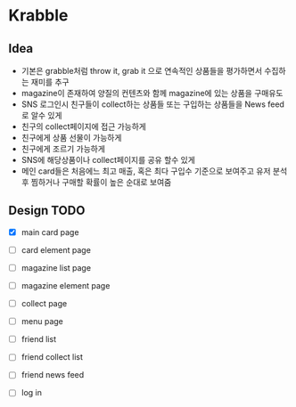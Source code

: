 # Krabble

## Idea
- 기본은 grabble처럼 throw it, grab it 으로 연속적인 상품들을 평가하면서 수집하는 재미를 추구
- magazine이 존재하여 양질의 컨텐츠와 함께 magazine에 있는 상품을 구매유도
- SNS 로그인시 친구들이 collect하는 상품들 또는 구입하는 상품들을 News feed로 알수 있게
- 친구의 collect페이지에 접근 가능하게
- 친구에게 상품 선물이 가능하게
- 친구에게 조르기 가능하게
- SNS에 해당상품이나 collect페이지를 공유 할수 있게
- 메인 card들은 처음에느 최고 매출, 혹은 최다 구입수 기준으로 보여주고 유저 분석후 찜하거나 구매할 확률이 높은 순대로 보여줌

## Design TODO
- [x] main card page
- [ ] card element page
- [ ] magazine list page
- [ ] magazine element page
- [ ] collect page
- [ ] menu page
- [ ] friend list
- [ ] friend collect list
- [ ] friend news feed
- [ ] log in

